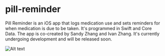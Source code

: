 # pill-reminder

Pill Reminder is an iOS app that logs medication use and sets reminders for when medication is due to be taken. It's programmed in Swift and Core Data. The app is co-created by Sandy Zhang and Ivan Zhang. It's currently undergoing development and will be released soon. 

![Alt text](https://dl.dropboxusercontent.com/u/94614686/screens/pillreminder.png)
